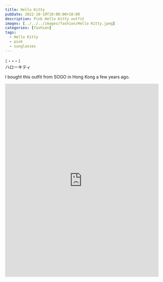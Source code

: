 ```yaml
---
title: Hello Kitty
pubDate: 2022-10-19T10:00:00+10:00
description: Pink Hello Kitty outfit
images: [../../../images/fashion/Hello Kitty.jpeg]
categories: [fashion]
tags:
  - Hello Kitty
  - pink
  - sunglasses
---
```


ﾐ・◦・ﾐ  
ハローキティ

I bought this outfit from SOGO in Hong Kong a few years ago.

<iframe src="https://www.facebook.com/plugins/post.php?href=https%3A%2F%2Fwww.facebook.com%2Fchris1.tham%2Fposts%2Fpfbid029wCurJaxHegpwUugZfUpEvj4Zit9qWK6nDLbTwgY7CYDYNJZqvxzEXmwy33q7M3al&show_text=true&width=500" width="500" height="629" style="border:none;overflow:hidden" scrolling="no" frameborder="0" allowfullscreen="true" allow="autoplay; clipboard-write; encrypted-media; picture-in-picture; web-share"></iframe>
